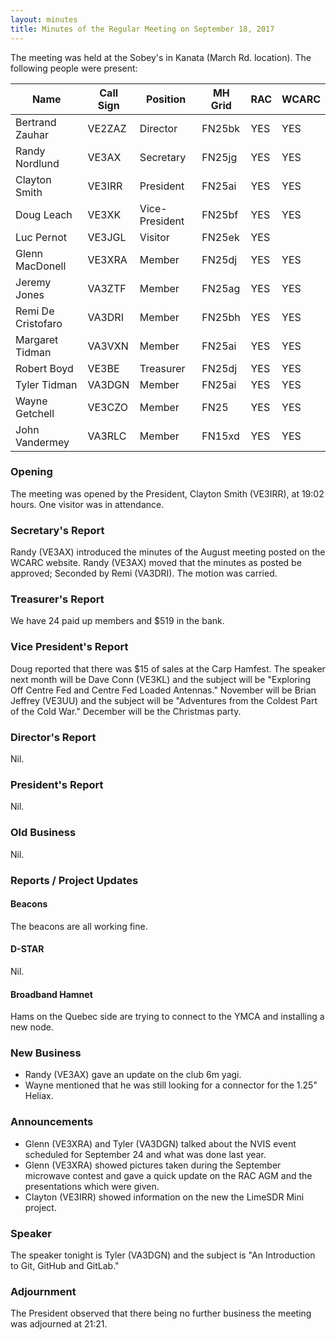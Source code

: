 ```yaml
---
layout: minutes
title: Minutes of the Regular Meeting on September 18, 2017
---
```


The meeting was held at the Sobey's in Kanata (March Rd. location).
The following people were present:

| Name             | Call Sign | Position       | MH Grid | RAC | WCARC |
|------------------|-----------|----------------|---------|-----|-------|
| Bertrand Zauhar  | VE2ZAZ    | Director       | FN25bk  | YES |  YES  |
| Randy Nordlund   | VE3AX     | Secretary      | FN25jg  | YES |  YES  |
| Clayton Smith    | VE3IRR    | President      | FN25ai  | YES |  YES  |
| Doug Leach       | VE3XK     | Vice-President | FN25bf  | YES |  YES  |
| Luc Pernot       | VE3JGL    | Visitor        | FN25ek  | YES |       |
| Glenn MacDonell  | VE3XRA    | Member         | FN25dj  | YES |  YES  |
| Jeremy Jones     | VA3ZTF    | Member         | FN25ag  | YES |  YES  |
| Remi De Cristofaro | VA3DRI  | Member         | FN25bh  | YES |  YES  |
| Margaret Tidman  | VA3VXN    | Member         | FN25ai  | YES |  YES  |
| Robert Boyd      | VE3BE     | Treasurer      | FN25dj  | YES |  YES  |
| Tyler Tidman     | VA3DGN    | Member         | FN25ai  | YES |  YES  |
| Wayne Getchell   | VE3CZO    | Member         | FN25    | YES |  YES  |
| John Vandermey   | VA3RLC    | Member         | FN15xd  | YES |  YES  |

### Opening

The meeting was opened by the President, Clayton Smith (VE3IRR), at 19:02 hours.
One visitor was in attendance.

### Secretary's Report

Randy (VE3AX) introduced the minutes of the August meeting posted on the WCARC website.
Randy (VE3AX) moved that the minutes as posted be approved; Seconded by Remi (VA3DRI).
The motion was carried.

### Treasurer's Report

We have 24 paid up members and $519 in the bank.

### Vice President's Report

Doug reported that there was $15 of sales at the Carp Hamfest. The speaker next month will be Dave Conn (VE3KL) and the subject will be "Exploring Off Centre Fed and Centre Fed Loaded Antennas."
November will be Brian Jeffrey (VE3UU) and the subject will be "Adventures from the Coldest Part of the Cold War."
December will be the Christmas party.

### Director's Report

Nil.

### President's Report

Nil.

### Old Business

Nil.

### Reports / Project Updates

#### Beacons

The beacons are all working fine.

#### D-STAR

Nil.

#### Broadband Hamnet

Hams on the Quebec side are trying to connect to the YMCA and installing a new node.

### New Business

* Randy (VE3AX) gave an update on the club 6m yagi.
* Wayne mentioned that he was still looking for a connector for the 1.25" Heliax.

### Announcements

* Glenn (VE3XRA) and Tyler (VA3DGN) talked about the NVIS event scheduled for September 24 and what was done last year.
* Glenn (VE3XRA) showed pictures taken during the September microwave contest and gave a quick update on the RAC AGM and the presentations which were given.
* Clayton (VE3IRR) showed information on the new the LimeSDR Mini project.

### Speaker

The speaker tonight is Tyler (VA3DGN) and the subject is "An Introduction to Git, GitHub and GitLab."

### Adjournment

The President observed that there being no further business the meeting was
adjourned at 21:21.
